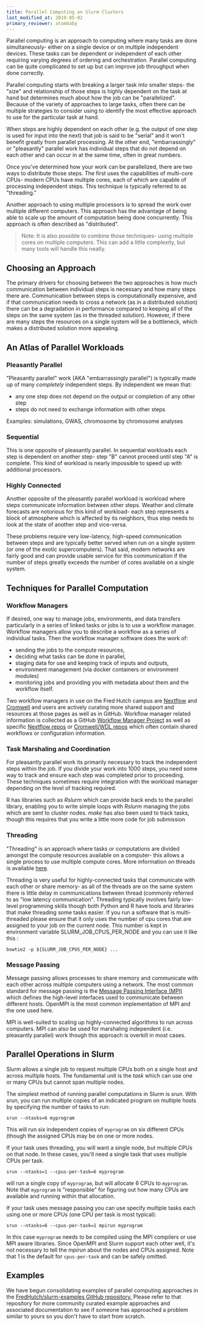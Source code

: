 ```yaml
---
title: Parallel Computing on Slurm Clusters
last_modified_at: 2019-05-02
primary_reviewer: atombaby
---
```


Parallel computing is an approach to computing where many tasks are done
simultaneously- either on a single device or on multiple independent devices.
These tasks can be dependent or independent of each other requiring varying
degrees of ordering and orchestration.  Parallel computing can be quite
complicated to set up but can improve job throughput when done correctly.

Parallel computing starts with breaking a larger task into smaller steps- the
"size" and relationship of those steps is highly dependent on the task at hand
but determines much about how the job can be "parallelized". Because of the
variety of approaches to large tasks, often there can be multiple strategies to
consider using to identify the most effective approach to use for the
particular task at hand.

When steps are highly dependent on each other (e.g. the output of one step is
used for input into the next) that job is said to be "serial" and it won't
benefit greatly from parallel processing.  At the other end, "embarrassingly" or
"pleasantly" parallel work has individual steps that do not depend on each
other and can occur in at the same time, often in great numbers.

Once you've determined how your work can be parallelized, there are two ways
to distribute those steps.  The first uses the capabilities of multi-core
CPUs- modern CPUs have multiple cores, each of which are capable of processing
independent steps.  This technique is typically referred to as "threading."

Another approach to using multiple processors is to spread the work over
multiple different computers.  This approach has the advantage of being
able to scale up the amount of computation being done concurrently.  This
approach is often described as "distributed".

> Note: It is also possible to combine those techniques- using multiple cores
> on multiple computers.  This can add a little complexity, but many tools will
> handle this neatly.

## Choosing an Approach

The primary drivers for choosing between the two approaches is how much
communication between individual steps is necessary and how many steps there
are.  Communication between steps is computationally expensive, and if that
communication needs to cross a network (as in a distributed solution) there can
be a degradation in performance compared to keeping all of the steps on the
same system (as in the threaded solution).  However, if there are many steps
the resources on a single system will be a bottleneck, which makes a
distributed solution more appealing.

## An Atlas of Parallel Workloads

### Pleasantly Parallel

"Pleasantly parallel" work (AKA "embarrassingly parallel") is typically made up
of many _completely_ independent steps.  By independent we mean that:

  - any one step does not depend on the output or completion of any other step
  - steps do not need to exchange information with other steps

Examples: simulations, GWAS, chromosome by chromosome analyses

### Sequential

This is one opposite of pleasantly parallel.  In sequential workloads each step
is dependent on another step- step "B" cannot proceed until step "A" is
complete. This kind of workload is nearly impossible to speed up with
additional processors.

### Highly Connected

Another opposite of the pleasantly parallel workload is workload where steps
communicate information between other steps.  Weather and climate forecasts are
notorious for this kind of workload- each step represents a block of atmosphere
which is affected by its neighbors, thus step needs to look at the state of
another step and vice-versa.

These problems require very low-latency, high-speed communication between steps
and are typically better served when run on a single system (or one of the
exotic supercomputers).  That said, modern networks are fairly good and can
provide usable service for this communication if the number of steps greatly
exceeds the number of cores available on a single system.

## Techniques for Parallel Computation

### Workflow Managers
If desired, one way to manage jobs, environments, and data transfers particularly in a series of linked tasks or jobs is to use a workflow manager.  Workflow managers allow you to describe a workflow as a series of individual tasks.  Then the workflow manager software does the work of:
- sending the jobs to the compute resources, 
- deciding what tasks can be done in parallel, 
- staging data for use and keeping track of inputs and outputs,
- environment management (via docker containers or environment modules)
- monitoring jobs and providing you with metadata about them and the workflow itself.   

Two workflow managers in use on the Fred Hutch campus are [Nextflow](/compdemos/nextflow/) and [Cromwell](/compdemos/Cromwell/) and users are actively curating more shared support and resources at those pages as well as in GitHub.  Workflow manager related information is collected as a GitHub [Workflow Manager Project](https://github.com/orgs/FredHutch/projects/8) as well as specific [Nextflow repos](https://github.com/FredHutch?utf8=%E2%9C%93&q=nf+OR+nextflow&type=&language=) or [Cromwell/WDL repos](https://github.com/FredHutch?utf8=%E2%9C%93&q=wdl+OR+cromwell&type=&language=) which often contain shared workflows or configuration information.  


### Task Marshaling and Coordination

For pleasantly parallel work its primarily necessary to track the independent
steps within the job.  If you divide your work into 1000 steps, you need some
way to track and ensure each step was completed prior to proceeding.  These
techniques sometimes require integration with the workload manager depending on
the level of tracking required.

R has libraries such as _Rslurm_ which can provide back ends to the parallel
library, enabling you to write simple loops with _Rslurm_ managing the jobs
which are sent to cluster nodes.  _make_ has also been used to track tasks,
though this requires that you write a little more code for job submission

### Threading

"Threading" is an approach where tasks or computations are divided amongst the
compute resources available on a computer- this allows a single process to use
multiple compute cores.  More information on threads is available
[here](https://en.wikipedia.org/wiki/Thread_(computing)).

Threading is very useful for highly-connected tasks that communicate with each
other or share memory- as all of the threads are on the same system there is
little delay in communications between thread (commonly referred to as "low
latency communication".  Threading typically involves fairly low-level
programming skills though both Python and R have tools and libraries that make
threading some tasks easier. If you run a software that is multi-threaded please 
ensure that it only uses the number of cpu cores that are assigned to your job on
the current node. This number is kept in environment variable SLURM_JOB_CPUS_PER_NODE
and you can use it like this : 

    bowtie2 -p ${SLURM_JOB_CPUS_PER_NODE} ...


### Message Passing

Message passing allows processes to share memory and communicate with each
other across multiple computers using a network.  The most common standard for
message passing is the [Message Passing Interface
(MPI)](https://www.mpi-forum.org/) which defines the high-level interfaces used
to communicate between different hosts. OpenMPI is the most common
implementation of MPI and the one used here.

MPI is well-suited to scaling up highly-connected algorithms to run across
computers.  MPI can also be used for marshaling independent (i.e. pleasantly
parallel) work though this approach is overkill in most cases.

## Parallel Operations in Slurm

Slurm allows a single job to request multiple CPUs both on a single host and
across multiple hosts.  The fundamental unit is the _task_ which can use one or
many CPUs but cannot span multiple nodes.

The simplest method of running parallel computations in Slurm is _srun_.  With _srun_, you can run multiple copies of an indicated program on multiple hosts by specifying the number of tasks to run:

    srun --ntasks=6 myprogram


This will run six independent copies of `myprogram` on six different CPUs (though the assigned CPUs may be on one or more nodes.

If your task uses threading, you will want a single node, but multiple CPUs on
that node.  In these cases, you'll need a single task that uses multiple CPUs
per task.

    srun --ntasks=1 --cpus-per-task=6 myprogram


will run a single copy of `myprogram`, but will allocate 6 CPUs to `myprogram`.
Note that `myprogram` is "responsible" for figuring out how many CPUs are
available and running within that allocation.

If your task uses message passing you can use specify multiple tasks each using one or more CPUs (one CPU per task is most typical):

    srun --ntasks=6 --cpus-per-task=1 mpirun myprogram


In this case `myprogram` needs to be compiled using the MPI compilers or use MPI aware libraries.  Since OpenMPI and Slurm support each other well, it's not necessary to tell the _mpirun_ about the nodes and CPUs assigned.  Note that 1 is the default for `cpus-per-task` and can be safely omitted.

## Examples

We have begun consolidating examples of parallel computing approaches in the
[FredHutch/slurm-examples
GitHub repository.](https://github.com/FredHutch/slurm-examples)  Please refer to that
repository for more community curated example approaches and associated
documentation to see if someone has approached a problem similar to yours so
you don't have to start from scratch.
